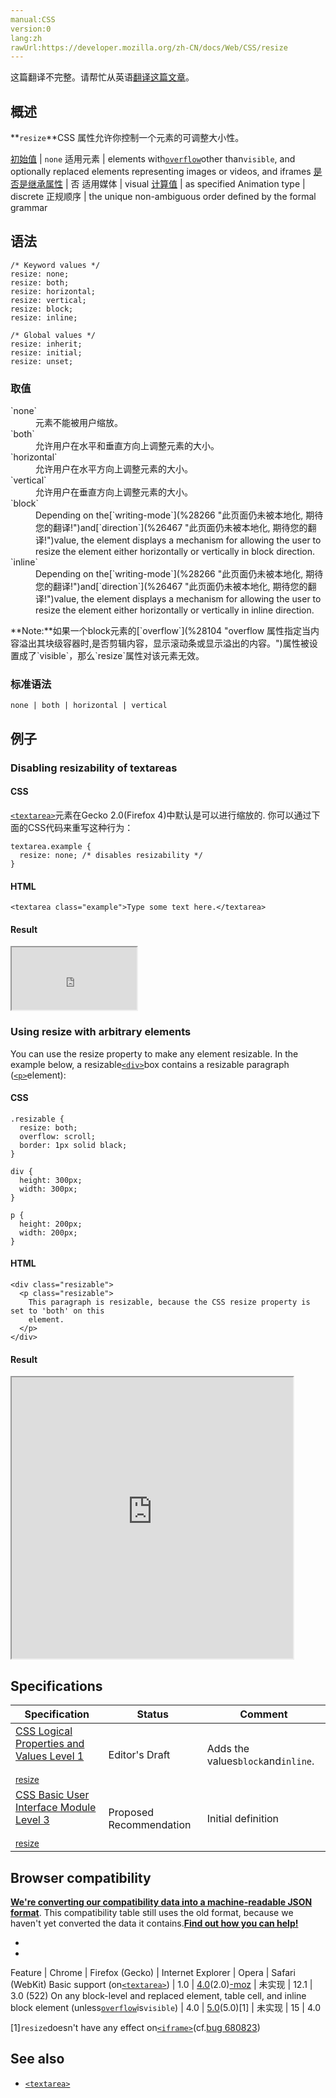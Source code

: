 ```yaml
---
manual:CSS
version:0
lang:zh
rawUrl:https://developer.mozilla.org/zh-CN/docs/Web/CSS/resize
---
```




这篇翻译不完整。请帮忙从英语[翻译这篇文章](%31795 "")。





## 概述<a name="概述"></a>


**`resize`**CSS 属性允许你控制一个元素的可调整大小性。


[初始值](%28302 "") | `none` 
适用元素 | elements with[`overflow`](%28104 "overflow 属性指定当内容溢出其块级容器时,是否剪辑内容，显示滚动条或显示溢出的内容。")other than`visible`, and optionally replaced elements representing images or videos, and iframes 
[是否是继承属性](%28299 "") | 否 
适用媒体 | visual 
[计算值](%28304 "") | as specified 
Animation type | discrete 
正规顺序 | the unique non-ambiguous order defined by the formal grammar 


## 语法<a name="语法"></a>

```
/* Keyword values */
resize: none;
resize: both;
resize: horizontal;
resize: vertical;
resize: block;
resize: inline;

/* Global values */
resize: inherit;
resize: initial;
resize: unset;
```

### 取值<a name="取值"></a>
<dl><dt id=''>`none`</dt><dd>元素不能被用户缩放。</dd><dt id=''>`both`</dt><dd>允许用户在水平和垂直方向上调整元素的大小。</dd><dt id=''>`horizontal`</dt><dd>允许用户在水平方向上调整元素的大小。</dd><dt id=''>`vertical`</dt><dd>允许用户在垂直方向上调整元素的大小。</dd><dt id=''>`block`<i></i></dt><dd>Depending on the[`writing-mode`](%28266 "此页面仍未被本地化, 期待您的翻译!")and[`direction`](%26467 "此页面仍未被本地化, 期待您的翻译!")value, the element displays a mechanism for allowing the user to resize the element either horizontally or vertically in block direction.</dd><dt id=''>`inline`<i></i></dt><dd>Depending on the[`writing-mode`](%28266 "此页面仍未被本地化, 期待您的翻译!")and[`direction`](%26467 "此页面仍未被本地化, 期待您的翻译!")value, the element displays a mechanism for allowing the user to resize the element either horizontally or vertically in inline direction.</dd></dl>**Note:**如果一个block元素的[`overflow`](%28104 "overflow 属性指定当内容溢出其块级容器时,是否剪辑内容，显示滚动条或显示溢出的内容。")属性被设置成了`visible`，那么`resize`属性对该元素无效。

### 标准语法<a name="标准语法"></a>

```
none | both | horizontal | vertical
```

## 例子<a name="例子"></a>

### Disabling resizability of textareas<a name="Disabling_resizability_of_textareas"></a>

#### CSS<a name="CSS"></a>


[`<textarea>`](%13500 "HTML <textarea> 元素表示一个多行纯文本编辑控件。")元素在Gecko 2.0(Firefox 4)中默认是可以进行缩放的. 你可以通过下面的CSS代码来重写这种行为：


```
textarea.example {
  resize: none; /* disables resizability */
}
```

#### HTML<a name="HTML"></a>

```
<textarea class="example">Type some text here.</textarea>
```

#### Result<a name="Result"></a>


<iframe src='https://mdn.mozillademos.org/zh-CN/docs/Web/CSS/resize$samples/Disabling_resizability_of_textareas?revision=1234381' width='200' height='100'></iframe>



### Using resize with arbitrary elements<a name="Using_resize_with_arbitrary_elements"></a>


You can use the resize property to make any element resizable. In the example below, a resizable[`<div>`](%408 "HTML <div> 元素 (或 HTML 文档分区元素) 是一个通用型的流内容容器，它在语义上不代表任何特定类型的内容，它可以被用来对其它元素进行分组，一般用于样式化相关的需求（使用 class 或 id 特性) 或者对具有相同特性的一组元素进行分组 (比如 lang)，它应该在没有任何其它语义元素可用时才使用 (比如 <article> 或 <nav>) 。")box contains a resizable paragraph ([`<p>`](%31740 "HTML <p>元素（或者说 HTML 段落元素）表示文本的一个段落。该元素通常表现为一整块与相邻文本分离的文本，或以垂直的空白隔离或以首行缩进。另外，<p> 是块级元素。")element):


#### CSS<a name="CSS_2"></a>

```
.resizable {
  resize: both;
  overflow: scroll;
  border: 1px solid black;
}

div {
  height: 300px;
  width: 300px;
}

p {
  height: 200px;
  width: 200px;
}
```

#### HTML<a name="HTML_2"></a>

```
<div class="resizable">
  <p class="resizable">
    This paragraph is resizable, because the CSS resize property is set to 'both' on this
    element.
  </p>
</div>
```

#### Result<a name="Result_2"></a>


<iframe src='https://mdn.mozillademos.org/zh-CN/docs/Web/CSS/resize$samples/Using_resize_with_arbitrary_elements?revision=1234381' width='450' height='450'></iframe>



## Specifications<a name="Specifications"></a>

Specification | Status | Comment 
 ---  |  ---  |  ---  | 
[CSS Logical Properties and Values Level 1<br></br><small>resize</small>](%31796 "") | Editor&#39;s Draft | Adds the values`block`and`inline`. 
[CSS Basic User Interface Module Level 3<br></br><small>resize</small>](%31797 "") | Proposed Recommendation | Initial definition 


## Browser compatibility<a name="Browser_compatibility"></a>


**[We&#39;re converting our compatibility data into a machine-readable JSON format](%3344 "")**. This compatibility table still uses the old format, because we haven&#39;t yet converted the data it contains.**[Find out how you can help!](%3392 "")**


* 
* 

Feature | Chrome | Firefox (Gecko) | Internet Explorer | Opera | Safari (WebKit) 
Basic support (on[`<textarea>`](%13500 "HTML <textarea> 元素表示一个多行纯文本编辑控件。")) | 1.0 | [4.0](%3678 "Released on 2011-03-22.")(2.0)[-moz](%3568 "The name of this feature is prefixed with '-moz' as this browser considers it experimental") | 未实现 | 12.1 | 3.0 (522) 
On any block-level and replaced element, table cell, and inline block element (unless[`overflow`](%28104 "overflow 属性指定当内容溢出其块级容器时,是否剪辑内容，显示滚动条或显示溢出的内容。")is`visible`) | 4.0 | [5.0](%4488 "Released on 2011-06-21.")(5.0)[1] | 未实现 | 15 | 4.0 






[1]`resize`doesn&#39;t have any effect on[`<iframe>`](%453 "HTML内联框架元素 <iframe> 表示嵌套的浏览上下文，有效地将另一个HTML页面嵌入到当前页面中。在HTML 4.01中，文档可能包含头部和正文，或头部和框架集，但不能包含正文和框架集。但是，<iframe>可以在正常的文档主体中使用。每个浏览上下文都有自己的会话历史记录和活动文档。包含嵌入内容的浏览上下文称为父浏览上下文。顶级浏览上下文（没有父级）通常是浏览器窗口。")(cf.[bug 680823](%31798 "The CSS resize property should work on iframes"))


## See also<a name="See_also"></a>

* [`<textarea>`](%13500 "HTML <textarea> 元素表示一个多行纯文本编辑控件。")



